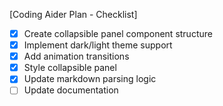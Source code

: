 [Coding Aider Plan - Checklist]

- [x] Create collapsible panel component structure
- [x] Implement dark/light theme support
- [x] Add animation transitions
- [x] Style collapsible panel
- [x] Update markdown parsing logic
- [ ] Update documentation
